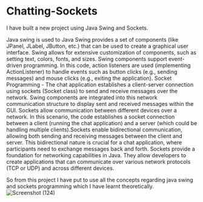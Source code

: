 # Chatting-Sockets
I have built a new project using Java Swing and Sockets.

Java swing is used to Java Swing provides a set of components (like JPanel, JLabel, JButton, etc.) that can be used to create a graphical user interface.  Swing allows for extensive customization of components, such as setting text, colors, fonts, and sizes.  Swing components support event-driven programming. In this code, action listeners are used (implementing ActionListener) to handle events such as button clicks (e.g., sending messages) and mouse clicks (e.g., exiting the application).
Socket Programming - The chat application establishes a client-server connection using sockets (Socket class) to send and receive messages over the network. Swing components are integrated into this network communication structure to display sent and received messages within the GUI. Sockets allow communication between different devices over a network. In this scenario, the code establishes a socket connection between a client (running the chat application) and a server (which could be handling multiple clients).Sockets enable bidirectional communication, allowing both sending and receiving messages between the client and server. This bidirectional nature is crucial for a chat application, where participants need to exchange messages back and forth. Sockets provide a foundation for networking capabilities in Java. They allow developers to create applications that can communicate over various network protocols (TCP or UDP) and across different devices.

So from this project I have put to use all the concepts regarding java swing and sockets programming which I have learnt theoretically.
![Screenshot (124)](https://github.com/Unnati-1115/Chatting-Scockets/assets/84937327/141bda04-9c33-4772-90ce-f9996fdb0e44)

